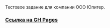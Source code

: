 Тестовое задание для компании ООО Юпитер.
### [Ссылка на GH Pages](https://nikz19.github.io/jupiter-test/)
